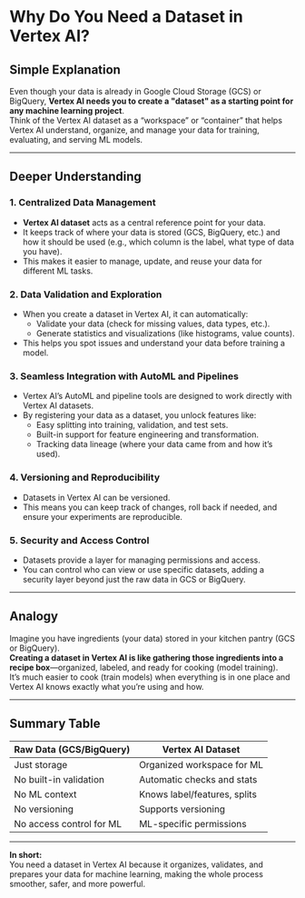 # Why Do You Need a Dataset in Vertex AI?

## Simple Explanation

Even though your data is already in Google Cloud Storage (GCS) or BigQuery, **Vertex AI needs you to create a "dataset" as a starting point for any machine learning project**.  
Think of the Vertex AI dataset as a “workspace” or “container” that helps Vertex AI understand, organize, and manage your data for training, evaluating, and serving ML models.

---

## Deeper Understanding

### 1. Centralized Data Management
- **Vertex AI dataset** acts as a central reference point for your data.
- It keeps track of where your data is stored (GCS, BigQuery, etc.) and how it should be used (e.g., which column is the label, what type of data you have).
- This makes it easier to manage, update, and reuse your data for different ML tasks.

### 2. Data Validation and Exploration
- When you create a dataset in Vertex AI, it can automatically:
  - Validate your data (check for missing values, data types, etc.).
  - Generate statistics and visualizations (like histograms, value counts).
- This helps you spot issues and understand your data before training a model.

### 3. Seamless Integration with AutoML and Pipelines
- Vertex AI’s AutoML and pipeline tools are designed to work directly with Vertex AI datasets.
- By registering your data as a dataset, you unlock features like:
  - Easy splitting into training, validation, and test sets.
  - Built-in support for feature engineering and transformation.
  - Tracking data lineage (where your data came from and how it’s used).

### 4. Versioning and Reproducibility
- Datasets in Vertex AI can be versioned.
- This means you can keep track of changes, roll back if needed, and ensure your experiments are reproducible.

### 5. Security and Access Control
- Datasets provide a layer for managing permissions and access.
- You can control who can view or use specific datasets, adding a security layer beyond just the raw data in GCS or BigQuery.

---

## Analogy

Imagine you have ingredients (your data) stored in your kitchen pantry (GCS or BigQuery).  
**Creating a dataset in Vertex AI is like gathering those ingredients into a recipe box**—organized, labeled, and ready for cooking (model training).  
It’s much easier to cook (train models) when everything is in one place and Vertex AI knows exactly what you’re using and how.

---

## Summary Table

| Raw Data (GCS/BigQuery) | Vertex AI Dataset           |
|-------------------------|----------------------------|
| Just storage            | Organized workspace for ML |
| No built-in validation  | Automatic checks and stats |
| No ML context           | Knows label/features, splits |
| No versioning           | Supports versioning        |
| No access control for ML| ML-specific permissions    |

---

**In short:**  
You need a dataset in Vertex AI because it organizes, validates, and prepares your data for machine learning, making the whole process smoother, safer, and more powerful.
